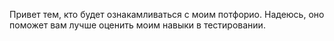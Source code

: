 Привет тем, кто будет ознакамливаться с моим потфорио.
Надеюсь, оно поможет вам лучше оценить моим навыки в тестировании.

